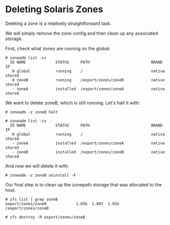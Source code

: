 # Deleting Solaris Zones

Deleting a zone is a relatively straightforward task.

We will simply remove the zone config and then clean up any associated storage.

First, check what zones are running on the global:

~~~~
# zoneadm list -cv
  ID NAME             STATUS     PATH                           BRAND    IP
   0 global           running    /                              native   shared
   8 zoneB            running    /export/zones/zoneB            native   shared
   - zoneA            installed  /export/zones/zoneA            native   shared
~~~~

We want to delete zoneB, which is still running. Let's halt it with:

~~~~
# zoneadm -z zoneB halt

# zoneadm list -cv
  ID NAME             STATUS     PATH                           BRAND    IP
   0 global           running    /                              native   shared
   - zoneA            installed  /export/zones/zoneA            native   shared
   - zoneB            installed  /export/zones/zoneB            native   shared
~~~~

And now we will delete it with:

~~~~
# zoneadm -z zoneB uninstall -F
~~~~

Our final step is to clean up the zonepath storage that was allocated to the host.

~~~~
# zfs list | grep zoneB
export/zones/zoneB             1.65G  1.80T  1.65G  /export/zones/zoneB

# zfs destroy -R export/zones/zoneB
~~~~
